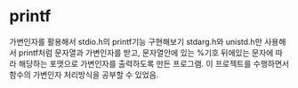 # printf
가변인자를 활용해서 stdio.h의 printf기능 구현해보기
stdarg.h와 unistd.h만 사용해서 printf처럼 문자열과 가변인자를 받고, 문자열안에 있는 %기호 뒤에있는 문자에 따라 해당하는 포맷으로 가변인자를 출력하도록 만든 프로그램. 
이 프로젝트를 수행하면서 함수의 가변인자 처리방식을 공부할 수 있었음.
